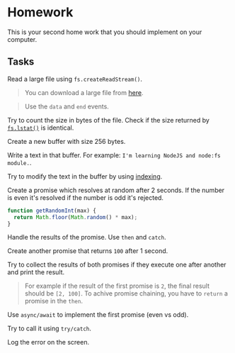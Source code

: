 # Homework 

This is your second home work that you should implement on your computer.

## Tasks

Read a large file using `fs.createReadStream()`.

> You can download a large file from [here]().

> Use the `data` and `end` events.

Try to count the size in bytes of the file. Check if the size returned by
[`fs.lstat()`](https://nodejs.org/docs/latest-v20.x/api/fs.html#fslstatpath-options-callback) is identical.

Create a new buffer with size 256 bytes.

Write a text in that buffer. For example: `I'm learning NodeJS and node:fs module.`.

Try to modify the text in the buffer by using [indexing](https://nodejs.org/docs/latest-v20.x/api/buffer.html#bufindex).

Create a promise which resolves at random after 2 seconds. If the number is even it's resolved if the number is odd it's rejected.

```javascript
function getRandomInt(max) {
  return Math.floor(Math.random() * max);
}
```

Handle the results of the promise. Use `then` and `catch`.

Create another promise that returns `100` after 1 second.

Try to collect the results of both promises if they execute one after another and print the result.

> For example if the result of the first promise is `2`, the final result should be `[2, 100]`.
> To achive promise chaining, you have to `return` a promise in the `then`.

Use `async/await` to implement the first promise (even vs odd).

Try to call it using `try/catch`.

Log the error on the screen.
